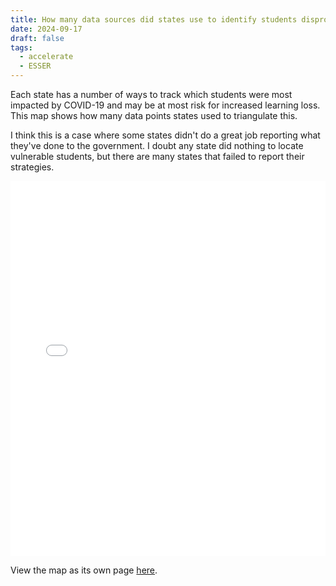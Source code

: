 ```yaml
---
title: How many data sources did states use to identify students disproportionately impacted by COVID-19?
date: 2024-09-17
draft: false
tags:
  - accelerate
  - ESSER
---
```

 
Each state has a number of ways to track which students were most impacted by COVID-19 and may be at most risk for increased learning loss. This map shows how many data points states used to triangulate this. 

I think this is a case where some states didn't do a great job reporting what they've done to the government. I doubt any state did nothing to locate vulnerable students, but there are many states that failed to report their strategies.

<iframe src="state_data_used.html" width="100%" height="600px" frameborder="0"></iframe>

View the map as its own page [here](https://log.jasongodfrey.info/state_data_used.html).